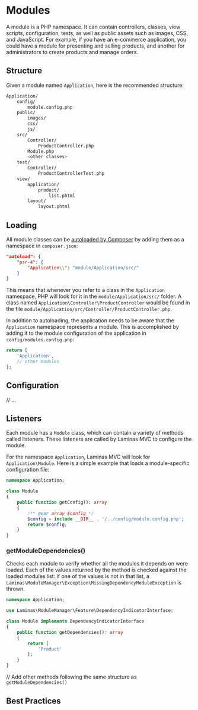 # Modules

A module is a PHP namespace. It can contain controllers, classes, view scripts, configuration, tests, as well as public assets such as images, CSS, and JavaScript. For example, if you have an e-commerce application, you could have a module for presenting and selling products, and another for administrators to create products and manage orders.

## Structure

Given a module named `Application`, here is the recommended structure:

```bash
Application/
    config/
        module.config.php
    public/
        images/
        css/
        js/
    src/
        Controller/
            ProductController.php
        Module.php
        <other classes>
    test/
        Controller/
            ProductControllerTest.php
    view/
        application/
            product/
                list.phtml
        layout/
            layout.phtml
```

## Loading

All module classes can be [autoloaded by Composer](https://getcomposer.org/doc/01-basic-usage.md#autoloading) by adding them as a namespace in `composer.json`:

```json
"autoload": {
    "psr-4": {
        "Application\\": "module/Application/src/"
    }
}
```

This means that whenever you refer to a class in the `Application` namespace, PHP will look for it in the `module/Application/src/` folder. A class named `Application\Controller\ProductController` would be found in the file `module/Application/src/Controller/ProductController.php`.

In addition to autoloading, the application needs to be aware that the `Application` namespace represents a module. This is accomplished by adding it to the module configuration of the application in `config/modules.config.php`:

```php
return [
    'Application',
    // other modules
];
```

## Configuration

// ...

## Listeners

Each module has a `Module` class, which can contain a variety of methods called listeners. These listeners are called by Laminas MVC to configure the module.

For the namespace `Application`, Laminas MVC will look for `Application\Module`. Here is a simple example that loads a module-specific configuration file:

```php
namespace Application;

class Module
{
    public function getConfig(): array
    {
        /** @var array $config */
        $config = include __DIR__ . '/../config/module.config.php';
        return $config;
    }
}
```

### getModuleDependencies()

Checks each module to verify whether all the modules it depends on were
loaded. Each of the values returned by the method is checked
against the loaded modules list: if one of the values is not in that list, a
`Laminas\ModuleManager\Exception\MissingDependencyModuleException` is thrown.

```php
namespace Application;

use Laminas\ModuleManager\Feature\DependencyIndicatorInterface;

class Module implements DependencyIndicatorInterface
{
    public function getDependencies(): array
    {
        return [
            'Product'
        ];
    }
}
```

// Add other methods following the same structure as `getModuleDependencies()`

## Best Practices
